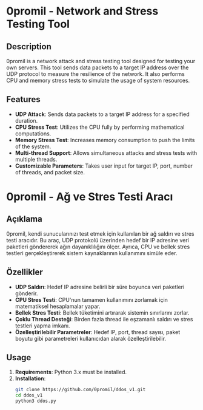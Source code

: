 # 0promil - Network and Stress Testing Tool

## Description
0promil is a network attack and stress testing tool designed for testing your own servers. This tool sends data packets to a target IP address over the UDP protocol to measure the resilience of the network. It also performs CPU and memory stress tests to simulate the usage of system resources.

## Features
- **UDP Attack**: Sends data packets to a target IP address for a specified duration.
- **CPU Stress Test**: Utilizes the CPU fully by performing mathematical computations.
- **Memory Stress Test**: Increases memory consumption to push the limits of the system.
- **Multi-thread Support**: Allows simultaneous attacks and stress tests with multiple threads.
- **Customizable Parameters**: Takes user input for target IP, port, number of threads, and packet size.

# 0promil - Ağ ve Stres Testi Aracı

## Açıklama
0promil, kendi sunucularınızı test etmek için kullanılan bir ağ saldırı ve stres testi aracıdır. Bu araç, UDP protokolü üzerinden hedef bir IP adresine veri paketleri göndererek ağın dayanıklılığını ölçer. Ayrıca, CPU ve bellek stres testleri gerçekleştirerek sistem kaynaklarının kullanımını simüle eder.

## Özellikler
- **UDP Saldırı**: Hedef IP adresine belirli bir süre boyunca veri paketleri gönderir.
- **CPU Stres Testi**: CPU'nun tamamen kullanımını zorlamak için matematiksel hesaplamalar yapar.
- **Bellek Stres Testi**: Bellek tüketimini artırarak sistemin sınırlarını zorlar.
- **Çoklu Thread Desteği**: Birden fazla thread ile eşzamanlı saldırı ve stres testleri yapma imkanı.
- **Özelleştirilebilir Parametreler**: Hedef IP, port, thread sayısı, paket boyutu gibi parametreleri kullanıcıdan alarak özelleştirilebilir.

## Usage
1. **Requirements**: Python 3.x must be installed.
2. **Installation**:
   ```bash
   git clone https://github.com/0promil/ddos_v1.git
   cd ddos_v1
   python3 ddos.py
